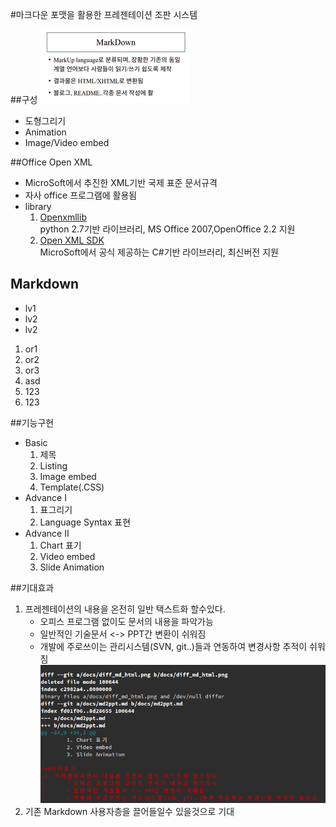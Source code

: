 #마크다운 포맷을 활용한 프레젠테이션 조판 시스템

##구성
![slide](image/ppt_slide.png)
* 도형그리기
* Animation
* Image/Video embed

##Office Open XML
* MicroSoft에서 추진한 XML기반 국제 표준 문서규격
* 자사 office 프로그램에 활용됨
* library
	1. [Openxmllib](https://github.com/glenfant/openxmllib)  
		python 2.7기반 라이브러리, MS Office 2007,OpenOffice 2.2 지원
	2. [Open XML SDK](https://github.com/OfficeDev/Open-XML-SDK)  
		MicroSoft에서 공식 제공하는 C#기반 라이브러리, 최신버전 지원
		
## Markdown
* lv1
 * lv2
 * lv2
 1. or1
 2. or2
 3. or3 
1. asd
2. 123
3. 123
        
##기능구현
* Basic
	1. 제목
	2. Listing
	3. Image embed
    4. Template(.CSS)
* Advance I
	1. 표그리기
	2. Language Syntax 표현
* Advance II
	1. Chart 표기
	2. Video embed
	3. Slide Animation

##기대효과
1. 프레젠테이션의 내용을 온전히 일반 택스트화 할수있다.
	* 오피스 프로그램 없이도 문서의 내용을 파악가능
	* 일반적인 기술문서 <-> PPT간 변환이 쉬워짐
	* 개발에 주로쓰이는 관리시스템(SVN, git..)들과 연동하여 변경사항 추적이 쉬워짐
    ![diff_test](image/diff_text.png)
2. 기존 Markdown 사용자층을 끌어들일수 있을것으로 기대
